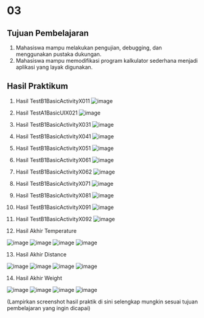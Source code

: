 # 03 

## Tujuan Pembelajaran

1. Mahasiswa mampu melakukan pengujian, debugging, dan menggunakan pustaka dukungan.
2. Mahasiswa mampu memodifikasi program kalkulator sederhana menjadi aplikasi yang layak digunakan.

## Hasil Praktikum

1. Hasil TestB1BasicActivityX011
![image](img/TestB1BasicActivityX011.jpg)

2. Hasil TestA1BasicUIX021
![image](img/TestB1BasicActivityX021.jpg)

3. Hasil TestB1BasicActivityX031
![image](img/TestB1BasicActivityX031.jpg)

4. Hasil TestB1BasicActivityX041
![image](img/TestB1BasicActivityX041.jpg)

5. Hasil TestB1BasicActivityX051
![image](img/TestB1BasicActivityX051.jpg)

6. Hasil TestB1BasicActivityX061
![image](img/TestB1BasicActivityX061.jpg)

7. Hasil TestB1BasicActivityX062
![image](img/TestB1BasicActivityX062.jpg)

8. Hasil TestB1BasicActivityX071
![image](img/TestB1BasicActivityX071.jpg)

9. Hasil TestB1BasicActivityX081
![image](img/TestB1BasicActivityX081.jpg)

10. Hasil TestB1BasicActivityX091
![image](img/TestB1BasicActivityX091.jpg)

11. Hasil TestB1BasicActivityX092
![image](img/TestB1BasicActivityX092.jpg)

12. Hasil Akhir Temperature

![image](img/hasil1.png)
![image](img/hasil2.png)
![image](img/hasil3.png)
![image](img/hasil4.png)

13. Hasil Akhir Distance

![image](img/meter.png)
![image](img/inci.png)
![image](img/mil.png)
![image](img/ft.png)

14. Hasil Akhir Weight

![image](img/gram.png)
![image](img/onc.png)
![image](img/pnd.png)
![image](img/ons.png)

(Lampirkan screenshot hasil praktik di sini selengkap mungkin sesuai tujuan pembelajaran yang ingin dicapai)
